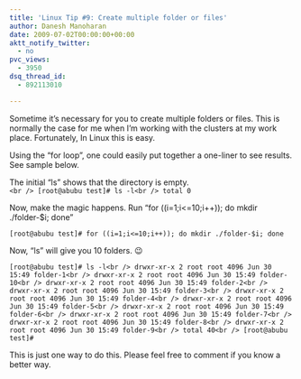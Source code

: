 ```yaml
---
title: 'Linux Tip #9: Create multiple folder or files'
author: Danesh Manoharan
date: 2009-07-02T00:00:00+00:00
aktt_notify_twitter:
  - no
pvc_views:
  - 3950
dsq_thread_id:
  - 892113010

---
```

Sometime it’s necessary for you to create multiple folders or files. This is normally the case for me when I’m working with the clusters at my work place. Fortunately, In Linux this is easy.

Using the “for loop”, one could easily put together a one-liner to see results. See sample below.

The initial “ls” shows that the directory is empty.  
`<br />
[root@abubu test]# ls -l<br />
total 0`

Now, make the magic happens. Run “for ((i=1;i<=10;i++)); do mkdir ./folder-$i; done”

`[root@abubu test]# for ((i=1;i<=10;i++)); do mkdir ./folder-$i; done`

Now, “ls” will give you 10 folders. 😉

`[root@abubu test]# ls -l<br />
drwxr-xr-x 2 root root 4096 Jun 30 15:49 folder-1<br />
drwxr-xr-x 2 root root 4096 Jun 30 15:49 folder-10<br />
drwxr-xr-x 2 root root 4096 Jun 30 15:49 folder-2<br />
drwxr-xr-x 2 root root 4096 Jun 30 15:49 folder-3<br />
drwxr-xr-x 2 root root 4096 Jun 30 15:49 folder-4<br />
drwxr-xr-x 2 root root 4096 Jun 30 15:49 folder-5<br />
drwxr-xr-x 2 root root 4096 Jun 30 15:49 folder-6<br />
drwxr-xr-x 2 root root 4096 Jun 30 15:49 folder-7<br />
drwxr-xr-x 2 root root 4096 Jun 30 15:49 folder-8<br />
drwxr-xr-x 2 root root 4096 Jun 30 15:49 folder-9<br />
total 40<br />
[root@abubu test]#`

This is just one way to do this. Please feel free to comment if you know a better way.